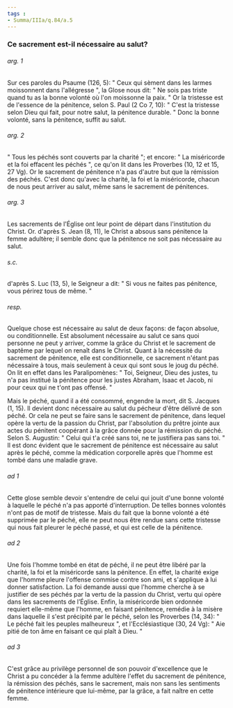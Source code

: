 ```yaml
---
tags : 
- Summa/IIIa/q.84/a.5
---
```


### Ce sacrement est-il nécessaire au salut?

###### arg. 1
Sur ces paroles du Psaume (126, 5): " Ceux qui sèment dans les larmes moissonnent dans l'allégresse ", la Glose nous dit: " Ne sois pas triste quand tu as la bonne volonté où l'on moissonne la paix. " Or la tristesse est de l'essence de la pénitence, selon S. Paul (2 Co 7, 10): " C'est la tristesse selon Dieu qui fait, pour notre salut, la pénitence durable. " Donc la bonne volonté, sans la pénitence, suffit au salut. 

###### arg. 2
" Tous les péchés sont couverts par la charité "; et encore: " La miséricorde et la foi effacent les péchés ", ce qu'on lit dans les Proverbes (10, 12 et 15, 27 Vg). Or le sacrement de pénitence n'a pas d'autre but que la rémission des péchés. C'est donc qu'avec la charité, la foi et la miséricorde, chacun de nous peut arriver au salut, même sans le sacrement de pénitences. 

###### arg. 3
Les sacrements de l'Église ont leur point de départ dans l'institution du Christ. Or. d'après S. Jean (8, 11), le Christ a absous sans pénitence la femme adultère; il semble donc que la pénitence ne soit pas nécessaire au salut. 

###### s.c.
d'après S. Luc (13, 5), le Seigneur a dit: " Si vous ne faites pas pénitence, vous périrez tous de même. " 

###### resp.
Quelque chose est nécessaire au salut de deux façons: de façon absolue, ou conditionnelle. Est absolument nécessaire au salut ce sans quoi personne ne peut y arriver, comme la grâce du Christ et le sacrement de baptême par lequel on renaît dans le Christ. Quant à la nécessité du sacrement de pénitence, elle est conditionnelle, ce sacrement n'étant pas nécessaire à tous, mais seulement à ceux qui sont sous le joug du péché. On lit en effet dans les Paralipomènes: " Toi, Seigneur, Dieu des justes, tu n'a pas institué la pénitence pour les justes Abraham, Isaac et Jacob, ni pour ceux qui ne t'ont pas offensé. " 

Mais le péché, quand il a été consommé, engendre la mort, dit S. Jacques (1, 15). Il devient donc nécessaire au salut du pécheur d'être délivré de son péché. Or cela ne peut se faire sans le sacrement de pénitence, dans lequel opère la vertu de la passion du Christ, par l'absolution du prêtre jointe aux actes du pénitent coopérant à la grâce donnée pour la rémission du péché. Selon S. Augustin: " Celui qui t'a créé sans toi, ne te justifiera pas sans toi. " Il est donc évident que le sacrement de pénitence est nécessaire au salut après le péché, comme la médication corporelle après que l'homme est tombé dans une maladie grave. 

###### ad 1
Cette glose semble devoir s'entendre de celui qui jouit d'une bonne volonté à laquelle le péché n'a pas apporté d'interruption. De telles bonnes volontés n'ont pas de motif de tristesse. Mais du fait que la bonne volonté a été supprimée par le péché, elle ne peut nous être rendue sans cette tristesse qui nous fait pleurer le péché passé, et qui est celle de la pénitence. 

###### ad 2
Une fois l'homme tombé en état de péché, il ne peut être libéré par la charité, la foi et la miséricorde sans la pénitence. En effet, la charité exige que l'homme pleure l'offense commise contre son ami, et s'applique à lui donner satisfaction. La foi demande aussi que l'homme cherche à se justifier de ses péchés par la vertu de la passion du Christ, vertu qui opère dans les sacrements de l’Église. Enfin, la miséricorde bien ordonnée requiert elle-même que l'homme, en faisant pénitence, remédie à la misère dans laquelle il s'est précipité par le péché, selon les Proverbes (14, 34): " Le péché fait les peuples malheureux ", et l'Ecclésiastique (30, 24 Vg): " Aie pitié de ton âme en faisant ce qui plaît à Dieu. " 

###### ad 3
C'est grâce au privilège personnel de son pouvoir d'excellence que le Christ a pu concéder à la femme adultère l'effet du sacrement de pénitence, la rémission des péchés, sans le sacrement, mais non sans les sentiments de pénitence intérieure que lui-même, par la grâce, a fait naître en cette femme. 

